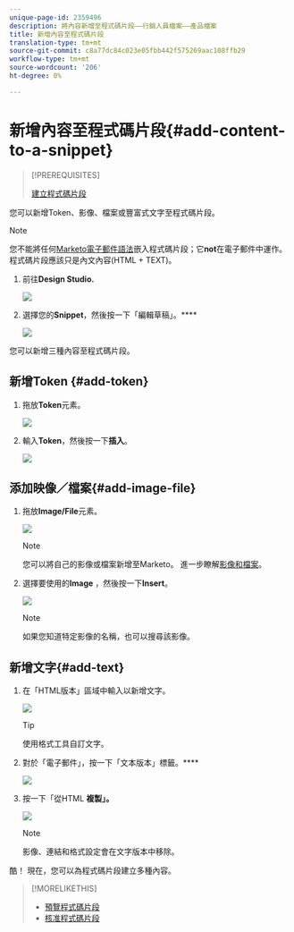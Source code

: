 ```yaml
---
unique-page-id: 2359496
description: 將內容新增至程式碼片段——行銷人員檔案——產品檔案
title: 新增內容至程式碼片段
translation-type: tm+mt
source-git-commit: c8a77dc84c023e05fbb442f575269aac108ffb29
workflow-type: tm+mt
source-wordcount: '206'
ht-degree: 0%

---
```



# 新增內容至程式碼片段{#add-content-to-a-snippet}

>[!PREREQUISITES]
>
>[建立程式碼片段](create-a-snippet.md)

您可以新增Token、影像、檔案或豐富式文字至程式碼片段。

>[!NOTE]
>
>您不能將任何[Marketo電子郵件語法](/help/marketo/product-docs/email-marketing/general/email-editor-2/email-template-syntax.md)嵌入程式碼片段；它&#x200B;**not**&#x200B;在電子郵件中運作。 程式碼片段應該只是內文內容(HTML + TEXT)。

1. 前往&#x200B;**Design Studio.**

   ![](assets/designstudio-2.png)

1. 選擇您的&#x200B;**Snippet**，然後按一下「編輯草稿」。****

   ![](assets/image2014-9-16-9-3a34-3a58.png)

您可以新增三種內容至程式碼片段。

## 新增Token {#add-token}

1. 拖放&#x200B;**Token**&#x200B;元素。

   ![](assets/image2014-9-16-9-3a35-3a8.png)

1. 輸入&#x200B;**Token**，然後按一下&#x200B;**插入**。

   ![](assets/image2014-9-16-9-3a35-3a16.png)

## 添加映像／檔案{#add-image-file}

1. 拖放&#x200B;**Image/File**&#x200B;元素。

   ![](assets/image2014-9-16-9-3a35-3a25.png)

   >[!NOTE]
   >
   >您可以將自己的影像或檔案新增至Marketo。 進一步瞭解[影像和檔案](http://docs.marketo.com/display/docs/images+and+files)。

1. 選擇要使用的&#x200B;**Image** ，然後按一下&#x200B;**Insert**。

   ![](assets/image2014-9-16-9-3a35-3a33.png)

   >[!NOTE]
   >
   >如果您知道特定影像的名稱，也可以搜尋該影像。

## 新增文字{#add-text}

1. 在「HTML版本」區域中輸入以新增文字。

   ![](assets/image2014-9-16-9-3a35-3a43.png)

   >[!TIP]
   >
   >使用格式工具自訂文字。

1. 對於「電子郵件」，按一下「文本版本」標籤。****

   ![](assets/image2014-9-16-9-3a35-3a51.png)

1. 按一下「從HTML **複製」。**

   ![](assets/image2014-9-16-9-3a35-3a59.png)

   >[!NOTE]
   >
   >影像、連結和格式設定會在文字版本中移除。

酷！ 現在，您可以為程式碼片段建立多種內容。

>[!MORELIKETHIS]
>
>* [預覽程式碼片段](preview-a-snippet.md)
>* [核准程式碼片段](approve-a-snippet.md)

